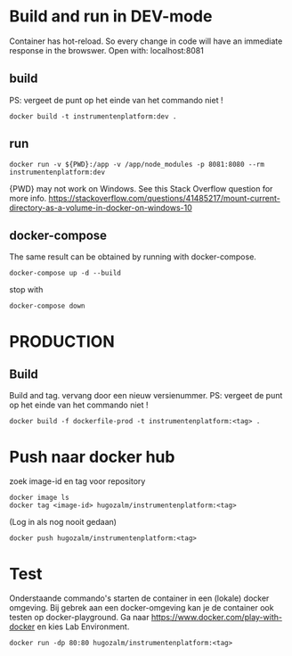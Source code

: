 # Build and run in DEV-mode
Container has hot-reload. So every change in code will have an immediate response in the browswer.
Open with: localhost:8081

## build
 PS: vergeet de punt op het einde van het commando niet !
```
docker build -t instrumentenplatform:dev .
```

## run
```
docker run -v ${PWD}:/app -v /app/node_modules -p 8081:8080 --rm instrumentenplatform:dev
```
{PWD} may not work on Windows. See this Stack Overflow question for more info.
https://stackoverflow.com/questions/41485217/mount-current-directory-as-a-volume-in-docker-on-windows-10

## docker-compose
The same result can be obtained by running with docker-compose.
```
docker-compose up -d --build
```
stop with
```
docker-compose down
```

# PRODUCTION

## Build
Build and tag. vervang <tag> door een nieuw versienummer. PS: vergeet de punt op het einde van het commando niet !
```
docker build -f dockerfile-prod -t instrumentenplatform:<tag> .
```

# Push naar docker hub
zoek image-id en tag voor repository
```
docker image ls
docker tag <image-id> hugozalm/instrumentenplatform:<tag>
```
(Log in als nog nooit gedaan) 
```
docker push hugozalm/instrumentenplatform:<tag>
```

# Test
Onderstaande commando's starten de container in een (lokale) docker omgeving.
Bij gebrek aan een docker-omgeving kan je de container ook testen op docker-playground.
Ga naar https://www.docker.com/play-with-docker en kies Lab Environment.
```
docker run -dp 80:80 hugozalm/instrumentenplatform:<tag>
```


